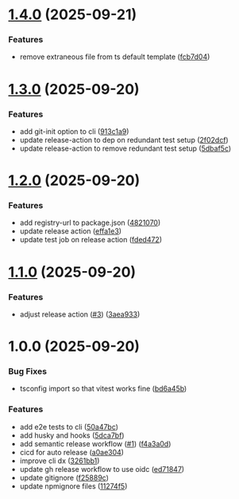 # [1.4.0](https://github.com/andersonfpcorrea/cdk-init/compare/v1.3.0...v1.4.0) (2025-09-21)


### Features

* remove extraneous file from ts default template ([fcb7d04](https://github.com/andersonfpcorrea/cdk-init/commit/fcb7d04226f43f9391a2c9adb86cf0a2079035ff))

# [1.3.0](https://github.com/andersonfpcorrea/cdk-init/compare/v1.2.0...v1.3.0) (2025-09-20)


### Features

* add git-init option to cli ([913c1a9](https://github.com/andersonfpcorrea/cdk-init/commit/913c1a94618de2ff68a4853a9a099f3ce3b34788))
* update release-action to dep on redundant test setup ([2f02dcf](https://github.com/andersonfpcorrea/cdk-init/commit/2f02dcf7a0c5e7b278dc53addc0e29683c887189))
* update release-action to remove redundant test setup ([5dbaf5c](https://github.com/andersonfpcorrea/cdk-init/commit/5dbaf5ce3e9e85d381ef641a9fcbf9ac69cde4b0))

# [1.2.0](https://github.com/andersonfpcorrea/cdk-init/compare/v1.1.0...v1.2.0) (2025-09-20)


### Features

* add registry-url to package.json ([4821070](https://github.com/andersonfpcorrea/cdk-init/commit/4821070710ba2ce8a61b1320d2e8c2eec060c2ab))
* update release action ([effa1e3](https://github.com/andersonfpcorrea/cdk-init/commit/effa1e30e39d606ff76aa96fc344fd384859c875))
* update test job on release action ([fded472](https://github.com/andersonfpcorrea/cdk-init/commit/fded47201b8b1e708e0372ab83226583330021f9))

# [1.1.0](https://github.com/andersonfpcorrea/cdk-init/compare/v1.0.0...v1.1.0) (2025-09-20)


### Features

* adjust release action ([#3](https://github.com/andersonfpcorrea/cdk-init/issues/3)) ([3aea933](https://github.com/andersonfpcorrea/cdk-init/commit/3aea93344bde35ef9c3511f3a012075096420c05))

# 1.0.0 (2025-09-20)


### Bug Fixes

* tsconfig import so that vitest works fine ([bd6a45b](https://github.com/andersonfpcorrea/cdk-init/commit/bd6a45b062b3dd93c0bbf307c4a45760a0e058c4))


### Features

* add e2e tests to cli ([50a47bc](https://github.com/andersonfpcorrea/cdk-init/commit/50a47bc0bf2475065da1f3ef85564b4b1b346a8b))
* add husky and hooks ([5dca7bf](https://github.com/andersonfpcorrea/cdk-init/commit/5dca7bf92adef93b8f5d91abb71bc67abd88eb7e))
* add semantic release workflow ([#1](https://github.com/andersonfpcorrea/cdk-init/issues/1)) ([f4a3a0d](https://github.com/andersonfpcorrea/cdk-init/commit/f4a3a0d4524906edc21eff3e4da8884ec7af10f0))
* cicd for auto release ([a0ae304](https://github.com/andersonfpcorrea/cdk-init/commit/a0ae30447d54eec1527820851ee6b25eab7e7b29))
* improve cli dx ([3261bb1](https://github.com/andersonfpcorrea/cdk-init/commit/3261bb1e00e7610d33d9cf31043bebdc8a2b3c4d))
* update gh release workflow to use oidc ([ed71847](https://github.com/andersonfpcorrea/cdk-init/commit/ed71847cfeea9cfeb246f1a3c7f76f7c5d84af47))
* update gitignore ([f25889c](https://github.com/andersonfpcorrea/cdk-init/commit/f25889c55801a587908902cfefcfce6c4718360d))
* update npmignore files ([11274f5](https://github.com/andersonfpcorrea/cdk-init/commit/11274f54a495fc6b080cbc2cd1cf3fb57df887f0))
